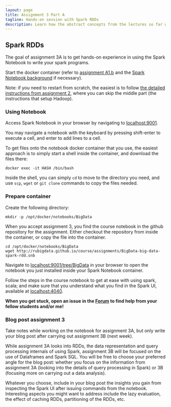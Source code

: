 ```yaml
---
layout: page
title: Assignment 3 Part A
tagline: Hands-on session with Spark RDDs
description: Learn how the abstract concepts from the lectures so far work out in practice.
---
```


## Spark RDDs

The goal of assignment 3A is to get hands-on experience in using the 
Spark Notebook to write your spark programs.

Start the docker container (refer to [assignment A1.b](A1b-docker.html)
and the [Spark Notebook background](../background/spark-notebook.html)
if necessary).

Note: if you need to restart from scratch, the easiest is to follow 
[the detailed instructions from assignment 2](../background/exact.html),
where you can skip the middle part (the instructions that setup Hadoop).

### Using Notebook

Access Spark Notebook in your browser by navigating to [localhost:9001](http://localhost:9001/).

You may navigate a notebook with the keyboard by pressing shift-enter 
to execute a cell, and enter to add lines to a cell.

To get files onto the notebook docker container that you use, the easiest
approach is to simply start a shell inside the container, and download the
files there:

```
docker exec -it HASH /bin/bash
```

Inside the shell, you can simply `cd` to move to the directory you need,
and use `scp`, `wget` or `git clone` commands to copy the files needed.

### Prepare container

Create the following directory:

    mkdir -p /opt/docker/notebooks/BigData

When you accept assignment 3, you find the course notebook in the github repository for the assignment.
Either checkout the repository from inside the container, or copy the file into the container.

    cd /opt/docker/notebooks/BigData
    wget http://rubigdata.github.io/course/assignments/BigData-big-data-spark-rdd.snb

Navigate to [localhost:9001/tree/BigData](http://localhost:9001/tree/BigData) in your browser 
to open the notebook you just installed inside your Spark Notebook container.

Follow the steps in the course notebook to get at ease with using spark, scala;
and make sure that you understand what you find in the Spark UI, 
available at [localhost:4040](http://localhost:4040).

**When you get stuck, open an issue in the 
[Forum](https://github.com/rubigdata/forum-2017)
to find help from your fellow students and/or me!**

### Blog post assignment 3

Take notes while working on the notebook for assignment 3A, but only
write your blog post after carrying out assignment 3B (next week).

While assignment 3A looks into RDDs, the data representation and query processing
internals of using Spark, assignment 3B will be focused on the use of Dataframes and Spark SQL.
You will be free to choose your preferred angle for the blog post: 
whether you focus on the information from assignment 3A (looking into the details of 
query processing in Spark) or 3B (focusing more on carrying out a data analysis).

Whatever you choose, include in your blog post the insights you gain from inspecting 
the Spark UI after issuing commands from the notebook.
Interesting aspects you might want to address include the lazy evaluation, the effect 
of caching RDDs, partitioning of the RDDs, etc.

